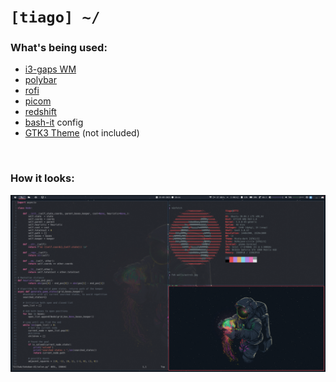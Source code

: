 # `[tiago] ~/`

### What's being used:
- [i3-gaps WM](https://github.com/Airblader/i3)
- [polybar](https://github.com/polybar/polybar)
- [rofi](https://github.com/davatorium/rofi)
- [picom](https://github.com/yshui/picom)
- [redshift](https://github.com/jonls/redshift)
- [bash-it](https://github.com/Bash-it/bash-it) config
- [GTK3 Theme](https://www.gnome-look.org/p/1381832/) (not included)

<br>

### How it looks:

![image](ws.gif)
